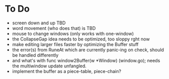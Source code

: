# To Do

* screen down and up TBD
* word movement (who does that) is TBD
* mouse to change windows (only works with one-window)
* the CollapseGap idea needs to be optimized, too sloppy rght now
* make editing larger files faster by optimizing the Buffer stuff
* the error(s) from RuneAt which are currently panic-ing on check, should be handled differently
* and what's with func window2Buffer(w *Window) (window.go); needs the multiwindow update unfangled.
* implement the buffer as a piece-table, piece-chain?